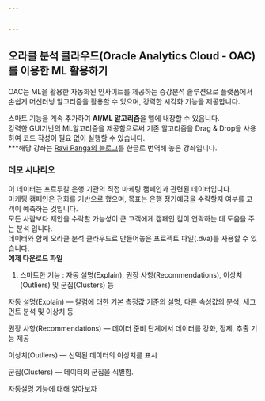 ```yaml
---


---
```


<h2 id="오라클-분석-클라우드oracle-analytics-cloud---oac를-이용한-ml-활용하기">오라클 분석 클라우드(Oracle Analytics Cloud - OAC)를 이용한 ML 활용하기</h2>
<p>OAC는 ML을 활용한 자동화된 인사이트를 제공하는 증강분석 솔루션으로 플랫폼에서 손쉽게 머신러닝 알고리즘을 활용할 수 있으며, 강력한 시각화 기능을 제공합니다.</p>
<p>스마트 기능을 계속 추가하여 <strong>AI/ML 알고리즘</strong>을 앱에 내장할 수 있읍니다.<br>
강력한 GUI기반의 ML알고리즘을 제공함으로써 기존 알고리즘을 Drag &amp; Drop을 사용하여 코드 작성이 필요 없이 실행할 수 있습니다.<br>
***해당 강좌는 <a href="https://medium.com/@prvtej/end-to-end-machine-learning-workflow-on-oracle-analytics-cloud-oac-1045a6296637">Ravi Panga의 블로그</a>를 한글로 번역해 놓은 강좌입니다.</p>
<h3 id="데모-시나리오">데모 시나리오</h3>
<p>이 데이터는 포르투칼 은행 기관의 직접 마케팅 캠페인과 관련된 데이터입니다.<br>
마케팅 캠페인은 전화를 기반으로 했으며, 목표는 은행 정기예금을 수락할지 여부를 고객이 예측하는 것입니다.<br>
모든 사람보다 제안을 수락할 가능성이 큰 고객에게 캠페인 킴이 연락하는 데 도움을 주는 분석 입니다.<br>
데이터와 함께 오라클 분석 클라우드로 만들어놓은 프로젝트 파일(.dva)를 사용할 수 있습니다.<br>
<strong>예제 다운로드 파일</strong></p>
<ol>
<li>스마트한 기능 : 자동 설명(Explain), 권장 사항(Recommendations), 이상치(Outliers) 및 군집(Clusters) 등</li>
</ol>
<p>자동 설명(Explain) — 칼럼에 대한 기본 측정값 기준의 설명, 다른 속성값의 분석, 세그먼트 분석 및 이상치 등</p>
<p>권장 사항(Recommendations) — 데이터 준비 단계에서 데이터를 강화, 정제, 추출 기능 제공</p>
<p>이상치(Outliers) — 선택된 데이터의 이상치를 표시</p>
<p>군집(Clusters) — 데이터의 군집을 식별함.</p>
<p>자동설명 기능에 대해 알아보자</p>

